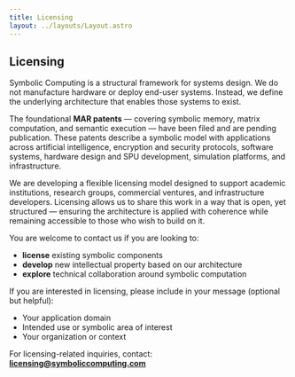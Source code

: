 ```yaml
---
title: Licensing
layout: ../layouts/Layout.astro
---
```


## Licensing

Symbolic Computing is a structural framework for systems design. We do not manufacture hardware or deploy end-user systems. Instead, we define the underlying architecture that enables those systems to exist.

The foundational **MAR patents** — covering symbolic memory, matrix computation, and semantic execution — have been filed and are pending publication. These patents describe a symbolic model with applications across artificial intelligence, encryption and security protocols, software systems, hardware design and SPU development, simulation platforms, and infrastructure.

We are developing a flexible licensing model designed to support academic institutions, research groups, commercial ventures, and infrastructure developers. Licensing allows us to share this work in a way that is open, yet structured — ensuring the architecture is applied with coherence while remaining accessible to those who wish to build on it.

You are welcome to contact us if you are looking to:

- **license** existing symbolic components  
- **develop** new intellectual property based on our architecture  
- **explore** technical collaboration around symbolic computation

If you are interested in licensing, please include in your message (optional but helpful):

- Your application domain  
- Intended use or symbolic area of interest  
- Your organization or context

For licensing-related inquiries, contact:  
**[licensing@symboliccomputing.com](mailto:licensing@symboliccomputing.com)**
